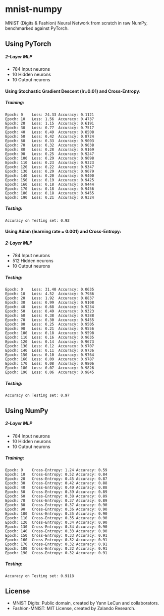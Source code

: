 # mnist-numpy
MNIST (Digits &amp; Fashion) Neural Network from scratch in raw NumPy, benchmarked against PyTorch.

## Using PyTorch

##### 2-Layer MLP
* 784 Input neurons
* 10 Hidden neurons
* 10 Output neurons

#### Using Stochastic Gradient Descent (lr=0.01) and Cross-Entropy:

##### Training:

```console
Epoch: 0	Loss: 24.33	Accuracy: 0.1121
Epoch: 10	Loss: 1.56	Accuracy: 0.4737
Epoch: 20	Loss: 1.15	Accuracy: 0.6191
Epoch: 30	Loss: 0.77	Accuracy: 0.7517
Epoch: 40	Loss: 0.49	Accuracy: 0.8508
Epoch: 50	Loss: 0.42	Accuracy: 0.8724
Epoch: 60	Loss: 0.33	Accuracy: 0.9003
Epoch: 70	Loss: 0.32	Accuracy: 0.9038
Epoch: 80	Loss: 0.28	Accuracy: 0.9169
Epoch: 90	Loss: 0.25	Accuracy: 0.9247
Epoch: 100	Loss: 0.29	Accuracy: 0.9098
Epoch: 110	Loss: 0.23	Accuracy: 0.9323
Epoch: 120	Loss: 0.22	Accuracy: 0.9347
Epoch: 130	Loss: 0.29	Accuracy: 0.9079
Epoch: 140	Loss: 0.20	Accuracy: 0.9400
Epoch: 150	Loss: 0.19	Accuracy: 0.9425
Epoch: 160	Loss: 0.18	Accuracy: 0.9444
Epoch: 170	Loss: 0.18	Accuracy: 0.9456
Epoch: 180	Loss: 0.18	Accuracy: 0.9455
Epoch: 190	Loss: 0.21	Accuracy: 0.9324
```

##### Testing:

```console
Accuracy on Testing set: 0.92
```


#### Using Adam (learning rate = 0.001) and Cross-Entropy:

##### 2-Layer MLP
* 784 Input neurons
* 512 Hidden neurons
* 10 Output neurons

##### Testing:

```console
Epoch: 0	Loss: 31.40	Accuracy: 0.0635
Epoch: 10	Loss: 4.52	Accuracy: 0.7986
Epoch: 20	Loss: 1.92	Accuracy: 0.8837
Epoch: 30	Loss: 0.99	Accuracy: 0.9108
Epoch: 40	Loss: 0.68	Accuracy: 0.9234
Epoch: 50	Loss: 0.49	Accuracy: 0.9323
Epoch: 60	Loss: 0.38	Accuracy: 0.9388
Epoch: 70	Loss: 0.30	Accuracy: 0.9455
Epoch: 80	Loss: 0.25	Accuracy: 0.9505
Epoch: 90	Loss: 0.21	Accuracy: 0.9556
Epoch: 100	Loss: 0.18	Accuracy: 0.9598
Epoch: 110	Loss: 0.16	Accuracy: 0.9635
Epoch: 120	Loss: 0.14	Accuracy: 0.9673
Epoch: 130	Loss: 0.12	Accuracy: 0.9707
Epoch: 140	Loss: 0.11	Accuracy: 0.9736
Epoch: 150	Loss: 0.10	Accuracy: 0.9764
Epoch: 160	Loss: 0.09	Accuracy: 0.9787
Epoch: 170	Loss: 0.08	Accuracy: 0.9806
Epoch: 180	Loss: 0.07	Accuracy: 0.9826
Epoch: 190	Loss: 0.06	Accuracy: 0.9845
```

##### Testing:

```console
Accuracy on Testing set: 0.97
```

## Using NumPy

##### 2-Layer MLP
* 784 Input neurons
* 10 Hidden neurons
* 10 Output neurons


##### Training:
```console
Epoch: 0	Cross-Entropy: 1.24	Accuracy: 0.59
Epoch: 10	Cross-Entropy: 0.52	Accuracy: 0.84
Epoch: 20	Cross-Entropy: 0.45	Accuracy: 0.87
Epoch: 30	Cross-Entropy: 0.42	Accuracy: 0.88
Epoch: 40	Cross-Entropy: 0.40	Accuracy: 0.88
Epoch: 50	Cross-Entropy: 0.39	Accuracy: 0.89
Epoch: 60	Cross-Entropy: 0.38	Accuracy: 0.89
Epoch: 70	Cross-Entropy: 0.37	Accuracy: 0.89
Epoch: 80	Cross-Entropy: 0.37	Accuracy: 0.90
Epoch: 90	Cross-Entropy: 0.36	Accuracy: 0.90
Epoch: 100	Cross-Entropy: 0.35	Accuracy: 0.90
Epoch: 110	Cross-Entropy: 0.35	Accuracy: 0.90
Epoch: 120	Cross-Entropy: 0.34	Accuracy: 0.90
Epoch: 130	Cross-Entropy: 0.34	Accuracy: 0.90
Epoch: 140	Cross-Entropy: 0.33	Accuracy: 0.90
Epoch: 150	Cross-Entropy: 0.33	Accuracy: 0.91
Epoch: 160	Cross-Entropy: 0.32	Accuracy: 0.91
Epoch: 170	Cross-Entropy: 0.32	Accuracy: 0.91
Epoch: 180	Cross-Entropy: 0.32	Accuracy: 0.91
Epoch: 190	Cross-Entropy: 0.32	Accuracy: 0.91
```

##### Testing:

```console
Accuracy on Testing set: 0.9118
```

## License
* MNIST Digits: Public domain, created by Yann LeCun and collaborators.
* Fashion-MNIST: MIT License, created by Zalando Research.